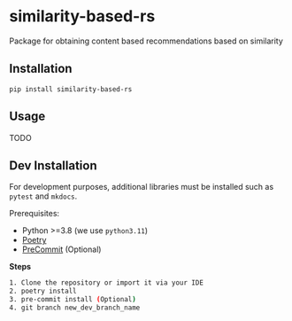 # similarity-based-rs

Package for obtaining content based recommendations based on similarity

## Installation

`pip install similarity-based-rs`

## Usage

TODO

## Dev Installation

For development purposes, additional libraries must be installed such as `pytest` and `mkdocs`.

Prerequisites:

* Python >=3.8 (we use `python3.11`)
* [Poetry](https://python-poetry.org/docs/#installation)
* [PreCommit](https://pre-commit.com/#install) (Optional)

**Steps**

```bash
1. Clone the repository or import it via your IDE
2. poetry install
3. pre-commit install (Optional)
4. git branch new_dev_branch_name
```
